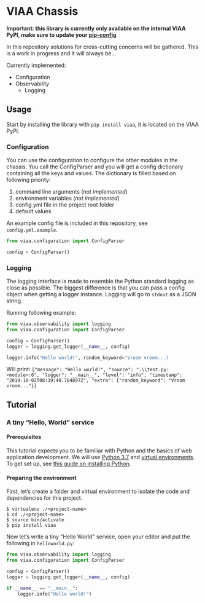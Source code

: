 # VIAA Chassis

**Important: this library is currently only available on the internal VIAA PyPI, make sure to update your [pip-config](https://pip.pypa.io/en/stable/user_guide/#config-file)**


In this repository solutions for cross-cutting concerns will be gathered. This is a work in progress and it will always be...

Currently implemented:
- Configuration
- Observability
  - Logging

## Usage
Start by installing the library with `pip install viaa`, it is located on the VIAA PyPI.

### Configuration

You can use the configuration to configure the other modules in the chassis. 
You call the ConfigParser and you will get a config dictionary containing all the keys and values. 
The dictionary is filled based on following priority:

1. command line arguments (*not implemented*)
2. environment variables (*not implemented*)
3. config.yml file in the project root folder
4. default values

An example config file is included in this repository, see `config.yml.example`.

```python
from viaa.configuration import ConfigParser

config = ConfigParser()
```

### Logging

The logging interface is made to resemble the Python standard logging as close as possible. 
The biggest difference is that you can pass a config object when getting a logger instance.
Logging will go to `stdout` as a JSON string.

Running following example: 

```python
from viaa.observability import logging
from viaa.configuration import ConfigParser

config = ConfigParser()
logger = logging.get_logger(__name__, config)

logger.info("Hello world!", random_keyword="Vroom vroom...)
```

Will print: 
`{"message": "Hello world!", "source": ".\\test.py:<module>:6", "logger": "__main__", "level": "info", "timestamp": "2019-10-02T08:19:48.784897Z", "extra": {"random_keyword": "Vroom vroom..."}}`


## Tutorial

### A tiny “Hello, World” service

#### Prerequisites

This tutorial expects you to be familiar with Python and the basics of web application development. We will use  [Python 3.7](https://www.python.org/)  and  [virtual environments](https://virtualenv.pypa.io/en/stable/). To get set up, see  [this guide on installing Python](https://realpython.com/installing-python/).

#### Preparing the environment

First, let’s create a folder and virtual environment to isolate the code and dependencies for this project.

```shell
$ virtualenv ./<project-name>
$ cd ./<project-name>
$ source bin/activate
$ pip install viaa
```

Now let’s write a tiny "Hello World" service, open your editor and put the following in `helloworld.py`:

```python
from viaa.observability import logging
from viaa.configuration import ConfigParser

config = ConfigParser()
logger = logging.get_logger(__name__, config)

if __name__ == "__main__":
    logger.info("Hello world!")
```
